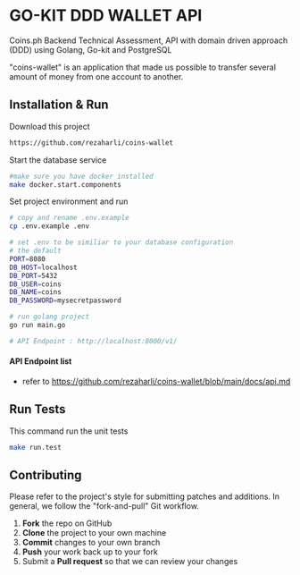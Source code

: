 # GO-KIT DDD WALLET API

Coins.ph Backend Technical Assessment, API with domain driven approach (DDD) using Golang, Go-kit and PostgreSQL

"coins-wallet" is an application that made us possible to transfer several amount of money from one account to another.

## Installation & Run

Download this project

```bash
https://github.com/rezaharli/coins-wallet
```

Start the database service

```bash
#make sure you have docker installed
make docker.start.components
```

Set project environment and run

```bash
# copy and rename .env.example
cp .env.example .env

# set .env to be similiar to your database configuration
# the default
PORT=8080
DB_HOST=localhost
DB_PORT=5432
DB_USER=coins
DB_NAME=coins
DB_PASSWORD=mysecretpassword

# run golang project
go run main.go

# API Endpoint : http://localhost:8000/v1/
```

#### API Endpoint list
- refer to https://github.com/rezaharli/coins-wallet/blob/main/docs/api.md

## Run Tests

This command run the unit tests

```bash
make run.test
```

## Contributing

Please refer to the project's style for submitting patches and additions. In general, we follow the "fork-and-pull" Git workflow.

1.  **Fork** the repo on GitHub
2.  **Clone** the project to your own machine
3.  **Commit** changes to your own branch
4.  **Push** your work back up to your fork
5.  Submit a **Pull request** so that we can review your changes
